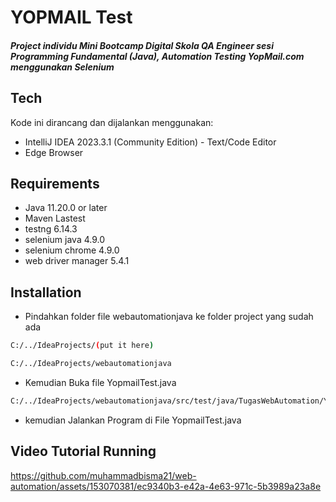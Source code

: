 # YOPMAIL Test
##### Project individu Mini Bootcamp Digital Skola QA Engineer sesi Programming Fundamental (Java), Automation Testing YopMail.com menggunakan Selenium 

## Tech

Kode ini dirancang dan dijalankan menggunakan:

- IntelliJ IDEA 2023.3.1 (Community Edition) - Text/Code Editor
- Edge Browser

## Requirements

- Java 11.20.0 or later
- Maven Lastest
- testng 6.14.3
- selenium java 4.9.0
- selenium chrome 4.9.0
- web driver manager 5.4.1

## Installation

- Pindahkan folder file webautomationjava ke folder project yang sudah ada

```sh
C:/../IdeaProjects/(put it here)
```
```sh
C:/../IdeaProjects/webautomationjava
```
- Kemudian Buka file YopmailTest.java
```sh
C:/../IdeaProjects/webautomationjava/src/test/java/TugasWebAutomation/YopmailTest.java
```
- kemudian Jalankan Program di File YopmailTest.java

## Video Tutorial Running

https://github.com/muhammadbisma21/web-automation/assets/153070381/ec9340b3-e42a-4e63-971c-5b3989a23a8e


